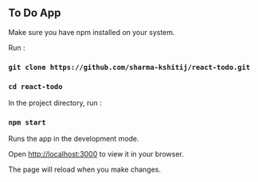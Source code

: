 

## To Do App

Make sure you have npm installed on your system. 

Run : 

### `git clone https://github.com/sharma-kshitij/react-todo.git`

### `cd react-todo`


In the project directory, run : 

### `npm start`

Runs the app in the development mode.

Open [http://localhost:3000](http://localhost:3000) to view it in your browser.

The page will reload when you make changes.

